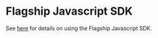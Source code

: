 # Flagship Javascript SDK

See <a href="https://alexschimpf.github.io/flagship/sdk/#javascript">here</a> for details on using the Flagship Javascript SDK.
